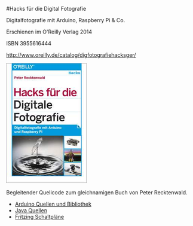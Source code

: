 #Hacks für die Digital Fotografie

Digitalfotografie mit Arduino, Raspberry Pi & Co.

Erschienen im O'Reilly Verlag 2014

ISBN 3955616444

http://www.oreilly.de/catalog/digfotografiehacksger/

[![Cover](Images/cover_small.jpg)](https://github.com/robotfreak/dfhacks/Images/cover.jpg)

Begleitender Quellcode zum gleichnamigen Buch von Peter Recktenwald. 

* [Arduino Quellen und Bibliothek](Arduino)
* [Java Quellen](Java)
* [Fritzing Schaltpläne](Fritzing)


